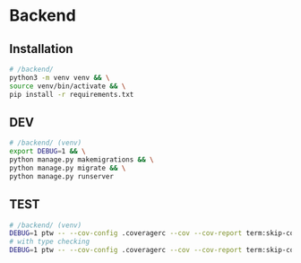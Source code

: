 # Backend

## Installation
```bash
# /backend/
python3 -m venv venv && \
source venv/bin/activate && \
pip install -r requirements.txt
```

## DEV
```bash
# /backend/ (venv)
export DEBUG=1 && \
python manage.py makemigrations && \
python manage.py migrate && \
python manage.py runserver
```

## TEST
```bash
# /backend/ (venv)
DEBUG=1 ptw -- --cov-config .coveragerc --cov --cov-report term:skip-covered --flake8
# with type checking
DEBUG=1 ptw -- --cov-config .coveragerc --cov --cov-report term:skip-covered --flake8 --mypy
```
